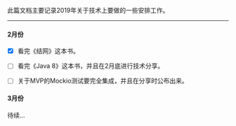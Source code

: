 此篇文档主要记录2019年关于技术上要做的一些安排工作。

---

#### 2月份

- [x] 看完《结网》这本书。
- [ ] 看完《Java 8》这本书，并且在2月底进行技术分享。
- [ ] 关于MVP的Mockio测试要完全集成，并且在分享时公布出来。



#### 3月份

待续...